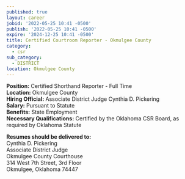 ```yaml
---
published: true
layout: career
jobid: '2022-05-25 10:41 -0500'
publish: '2022-05-25 10:41 -0500'
expire: '2024-12-25 10:41 -0500'
title: Certified Courtroom Reporter - Okmulgee County
category:
  - csr
sub_category:
  - DISTRICT
location: Okmulgee County
---
```

**Position:** Certified Shorthand Reporter - Full Time  
**Location:** Okmulgee County  
**Hiring Official:** Associate District Judge Cynthia D. Pickering  
**Salary:** Pursuant to Statute  
**Benefits:** State Employment  
**Necessary Qualifications:** Certified by the Oklahoma CSR Board, as required by Oklahoma Statute

**Resumes should be delivered to:**  
Cynthia D. Pickering  
Associate District Judge  
Okmulgee County Courthouse  
314 West 7th Street, 3rd Floor  
Okmulgee, Oklahoma  74447
